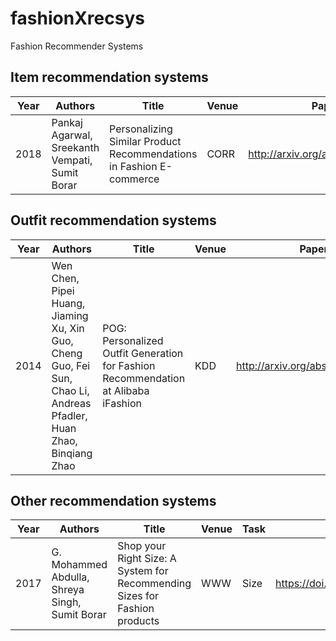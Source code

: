 # fashionXrecsys
Fashion Recommender Systems
## Item recommendation systems
| Year  | Authors | Title       |Venue  | Paper        |Content|Code | Dataset |
|------|-------|-------|------|-----------|------|---------------|-------|
|2018|Pankaj Agarwal, Sreekanth Vempati, Sumit Borar|Personalizing Similar Product Recommendations in Fashion E-commerce|CORR|http://arxiv.org/abs/1806.11371|
## Outfit recommendation systems
| Year  | Authors | Title       |Venue  | Paper       |Content |Code | Dataset |
|------|-------|-------|------|-----------|---------------|------|-------|
|2014|Wen Chen, Pipei Huang, Jiaming Xu, Xin Guo, Cheng Guo, Fei Sun, Chao Li, Andreas Pfadler, Huan Zhao, Binqiang Zhao|POG: Personalized Outfit Generation for Fashion Recommendation at Alibaba iFashion|KDD|http://arxiv.org/abs/1905.01866|

## Other recommendation systems
| Year  | Authors | Title       |Venue | Task  | Paper       |Content |Code | Dataset | 
|------|-------|-------|------|-----------|-----|-------|---------------|-------|
|2017|G. Mohammed Abdulla, Shreya Singh, Sumit Borar|Shop your Right Size: A System for Recommending Sizes for Fashion products|WWW|Size|https://doi.org/10.1145/3308560.3316599|
